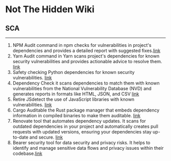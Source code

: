 # Not The Hidden Wiki

## SCA
-----

1. NPM Audit command in npm checks for vulnerabilities in project's dependencies and provides a detailed report with suggested fixes.[link](https://docs.npmjs.com/cli/v10/commands/npm-audit)
2. Yarn Audit command in Yarn scans project's dependencies for known security vulnerabilities and provides actionable advice to resolve them. [link](https://classic.yarnpkg.com/en/docs/cli/audit/)
4. Safety checking Python dependencies for known security vulnerabilities. [link](https://github.com/pyupio/safety)
5. Dependency Check it scans dependencies to match them with known vulnerabilities from the National Vulnerability Database (NVD) and generates reports in formats like HTML, JSON, and CSV​ [link](https://github.com/jeremylong/DependencyCheck)
6. Retire JSdetect the use of JavaScript libraries with known vulnerabilities. [link](https://github.com/RetireJS/retire.js)
7. Cargo Auditable the Rust package manager that embeds dependency information in compiled binaries to make them auditable. [link](https://github.com/rust-secure-code/cargo-auditable)
8. Renovate tool that automates dependency updates. It scans for outdated dependencies in your project and automatically creates pull requests with updated versions, ensuring your dependencies stay up-to-date and secure. [link](https://github.com/renovatebot/renovate)
9. Bearer security tool for data security and privacy risks. It helps to identify and manage sensitive data flows and privacy issues within their codebase.[link](https://github.com/Bearer/bearer)

